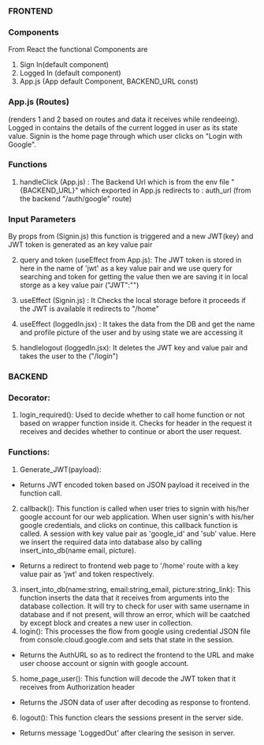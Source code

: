 ### FRONTEND 

### Components
From React the functional Components are 
1. Sign In(default component)
2. Logged In (default component)
3. App.js (App default Component, BACKEND_URL const)

### App.js (Routes)
(renders 1 and 2 based on routes and data it receives while rendeeing).
Logged in contains the details of the current logged in user as its state value.
Signin is the home page through which user clicks on "Login with Google".


### Functions 
1. handleClick (App.js) : 
The Backend Url which is from the env file "{BACKEND_URL}" which exported in App.js
                redirects to : auth_url (from the backend "/auth/google" route)
### Input Parameters
By props from (Signin.js) this function is triggered and a new JWT(key) and JWT token is generated as an key value pair

2. query and token (useEffect from App.js): 
The JWT token is stored in here in the name of 'jwt' as a key value pair and we use query for searching and token for getting the value
                then we are saving it in local storge as a key value pair
                ("JWT":"")

3. useEffect (Signin.js) :
It Checks the local storage before it proceeds if the JWT is available it 
                redirects to "/home" 

4. useEffect (loggedIn.jsx) :
It takes the data from the DB and get the name and profile picture of the user and by using state we are accessing it

5. handlelogout (loggedIn.jsx):
It deletes the JWT key and value pair and takes the user to the ("/login")
                




### BACKEND

### Decorator:
1. login_required(): Used to decide whether to call home function or not based on wrapper function inside it. Checks for header in the request it receives and decides whether to continue or abort the user request.

### Functions:
1. Generate_JWT(payload): 
  * Returns JWT encoded token based on JSON payload it received in the function call.
2. callback(): This function is called when user tries to signin with his/her google account for our web application. When user signin's with his/her google credentials, and clicks on continue, this callback function is called. A session with key value pair as 'google_id' and 'sub' value. 
Here we insert the required data into database also by calling  insert_into_db(name email, picture).
  * Returns a redirect to frontend web page to '/home' route with a key value pair as 'jwt' and token respectively. 
3. insert_into_db(name:string, email:string_email, picture:string_link): This function inserts the data that it receives from arguments into the database collection. It will try to check for user with same username in database and if not present, will throw an error, which will be caatched by except block and creates a new user in collection.
4. login(): This processes the flow from google using credential JSON file from console.cloud.google.com and sets that state in the session. 
  * Returns the AuthURL so as to redirect the frontend to the URL and make user choose account or signin with google account.
5. home_page_user(): This function will decode the JWT token that it receives from Authorization header 
  * Returns the JSON data of user after decoding as response to frontend.
6. logout(): This function clears the sessions present in the server side.
  * Returns message 'LoggedOut' after clearing the sesison in server.